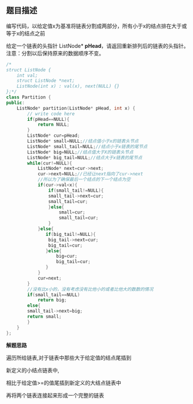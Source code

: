 ## 题目描述

编写代码，以给定值x为基准将链表分割成两部分，所有小于x的结点排在大于或等于x的结点之前

给定一个链表的头指针 ListNode* **pHead**，请返回重新排列后的链表的头指针。注意：分割以后保持原来的数据顺序不变。





````c++
/*
struct ListNode {
    int val;
    struct ListNode *next;
    ListNode(int x) : val(x), next(NULL) {}
};*/
class Partition {
public:
    ListNode* partition(ListNode* pHead, int x) {
        // write code here
        if(pHead==NULL){
            return NULL;
        }
        ListNode* cur=pHead;
        ListNode* small=NULL;//结点值小于x的链表头节点
        ListNode* small_tail=NULL;//结点小于x链表的尾节点
        ListNode* big=NULL;//结点值大于X的链表头节点
        ListNode* big_tail=NULL;//结点大于x链表的尾节点
        while(cur!=NULL){
            ListNode* next=cur->next;
            cur->next=NULL;//已经让next指向了cur->next
            //所以为了确保最后一个结点的下一个结点为空
            if(cur->val<x){
                if(small_tail!=NULL){
                small_tail->next=cur;
                small_tail=cur;
                }else{
                    small=cur;
                    small_tail=cur;
                }
            }else{
               if(big_tail!=NULL){
                big_tail->next=cur;
                big_tail=cur;
               }else{
                   big=cur;
                   big_tail=cur;
               }
            }
            cur=next;
        }
        //没有比x小的，没有考虑没有比他小的或者比他大的数数的情况
        if(small_tail==NULL)
            return big;
        else{
        small_tail->next=big;
        return small;
        }
    }
};
````



**解题思路**

遍历所给链表,对于链表中那些大于给定值的结点尾插到

新定义的小结点链表中,

相比于给定值>=的值尾插到新定义的大结点链表中

再将两个链表连接起来形成一个完整的链表